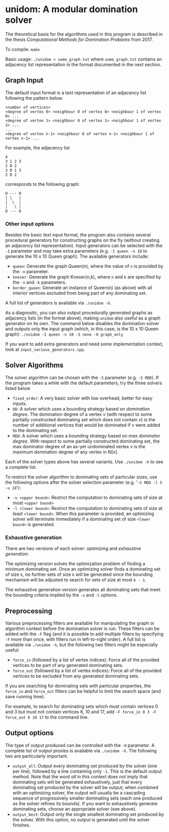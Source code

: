 # unidom: A modular domination solver

The theoretical basis for the algorithms used in this program is described in the thesis _Computational Methods for Domination Problems_ from 2017.

To compile:
`make`

Basic usage: 
`./unidom < some_graph.txt`
where `some_graph.txt` contains an adjacency list representation in the format documented in the next section.

## Graph Input

The default input format is a text representation of an adjacency list following the pattern below.
```
<number of vertices>
<degree of vertex 0> <neighbour 0 of vertex 0> <neighbour 1 of vertex 0> ...
<degree of vertex 1> <neighbour 0 of vertex 1> <neighbour 1 of vertex 1> ...
...
<degree of vertex n-1> <neighbour 0 of vertex n-1> <neighbour 1 of vertex n-1> ...
```

For example, the adjacency list 
```
4
3 1 2 3
2 0 2
3 0 1 3
2 0 2
```
corresponds to the following graph:
```
O --- O
| \   |
|  \  |
|   \ |
O --- O
```

### Other input options

Besides the basic text input format, the program also contains several procedural generators for constructing graphs on the fly (without creating an adjacency list representation). Input generators can be selected with the `-I` parameter and may take extra parameters (e.g. `-I queen -n 10` to generate the 10 x 10 Queen graph). The available generators include:
 - `queen`: Generate the graph Queen(n), where the value of `n` is provided by the `-n` parameter.
 - `kneser`: Generate the graph Kneser(n,k), where `n` and `k` are specified by the `-n` and `-k` parameters.
 - `border_queen`: Generate an instance of Queen(n) (as above) with all interior vertices excluded from being part of any dominating set.

A full list of generators is available via `./unidom -h`. 

As a diagnostic, you can also output procedurally generated graphs as adjacency lists (in the format above), making `unidom` also useful as a graph generator on its own. The command below disables the domination solver and outputs only the input graph (which, in this case, is the 10 x 10 Queen graph):
`./unidom -I queen -n 10 -S none -O graph_only`

If you want to add extra generators and need some implementation context, look at `input_various_generators.cpp`.


## Solver Algorithms
The solver algorithm can be chosen with the `-S` parameter (e.g. `-S MDD`). If the program takes
a while with the default parameters, try the three solvers listed below
 - `fixed_order`: A very basic solver with low overhead, better for easy inputs.
 - `DD`: A solver which uses a bounding strategy based on _domination degree_. The domination degree of a vertex _v_ (with respect to some partially constructed dominating set which does not contain _v_) is the number of additional vertices that would be dominated if _v_ were added to the dominating set.
 - `MDD`: A solver which uses a bounding strategy based on _max dominator degree_. With respect to some partially constructed dominating set, the max dominator degree of an as-yet undominated vertex _v_ is the maximum domination degree of any vertex in N\[_v_\].

Each of the solver types above has several variants. Use `./unidom -h` to see a complete list.

To restrict the solver algorithm to dominating sets of particular sizes, use the following options after the solver selection parameter (e.g. '`-S MDD -l 5 -u 10`'):
 - `-u <upper bound>`: Restrict the computation to dominating sets of size at most `<upper bound>`
 - `-l <lower bound>`: Restrict the computation to dominating sets of size at least `<lower bound>`. When this parameter is provided, an optimizing solver will terminate immediately if a dominating set of size `<lower bound>` is generated.

### Exhaustive generation
There are two versions of each solver: _optimizing_ and _exhaustive generation_. 

The optimizing version solves the optimization problem of finding a minimum dominating set. Once an optimizing solver finds a dominating set of size `k`, no further sets of size `k` will be generated since the bounding mechanism will be adjusted to search for sets of size at most `k - 1`. 

The exhaustive generation version generates all dominating sets that meet the bounding criteria implied by the `-u` and `-l` options.

## Preprocessing
Various preprocessing filters are available for manipulating the graph or algorithm context before the domination solver is run. These filters can be added with the `-F` flag (and it is possible to add multiple filters by specifying `-F` more than once, with filters run in left-to-right order). A full list is available via `./unidom -h`, but the following two filters might be especially useful:
 - `force_in` (followed by a list of vertex indices): Force all of the provided vertices to be part of any generated dominating sets.
 - `force_out` (followed by a list of vertex indices): Force all of the provided vertices to be excluded from any generated dominating sets.

If you are searching for dominating sets with particular properties, the `force_in` and `force_out` filters can be helpful to limit the search space (and save running time).

For example, to search for dominating sets which must contain vertices 0 and 3 but must not contain vertices 6, 10 and 17, add `-F force_in 0 3 -F force_out 6 10 17` to the command line.

## Output options
The type of output produced can be controlled with the `-O` parameter. A complete list of output proxies is available via `./unidom -h`. The following two are particularly important.
 - `output_all`: Output every dominating set produced by the solver (one per line), followed by a line containing only `-1`. This is the default output method. Note that the word _all_ in this context does not imply that dominating sets will be generated exhaustively, just that every dominating set produced by the solver will be output; when combined with an optimizing solver, the output will usually be a cascading sequence of progressively smaller dominating sets (each one produced as the solver refines its bounds). If you want to exhaustively generate dominating sets, choose an appropriate solver (see above).
  - `output_best`: Output only the single smallest dominating set produced by the solver. With this option, no output is generated until the solver finishes.